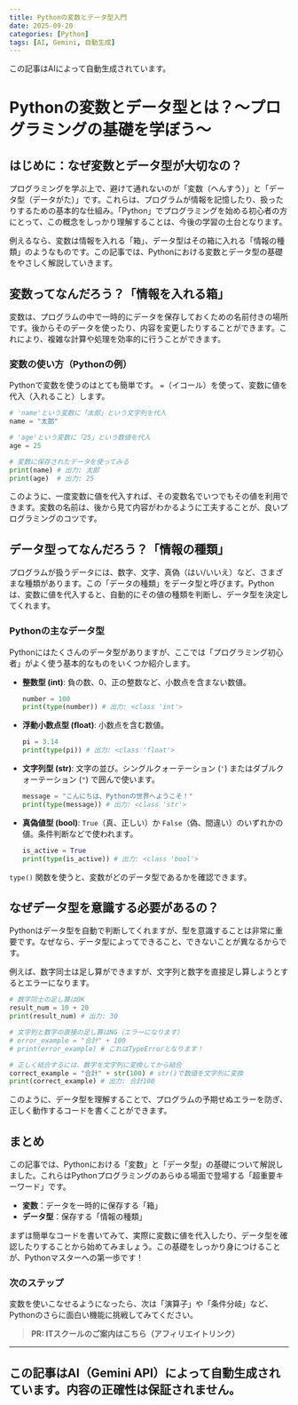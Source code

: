 ```yaml
---
title: Pythonの変数とデータ型入門
date: 2025-09-20
categories: [Python]
tags: [AI, Gemini, 自動生成]
---
```


この記事はAIによって自動生成されています。

# Pythonの変数とデータ型とは？〜プログラミングの基礎を学ぼう〜

## はじめに：なぜ変数とデータ型が大切なの？

プログラミングを学ぶ上で、避けて通れないのが「変数（へんすう）」と「データ型（データがた）」です。これらは、プログラムが情報を記憶したり、扱ったりするための基本的な仕組み。「Python」でプログラミングを始める初心者の方にとって、この概念をしっかり理解することは、今後の学習の土台となります。

例えるなら、変数は情報を入れる「箱」、データ型はその箱に入れる「情報の種類」のようなものです。この記事では、Pythonにおける変数とデータ型の基礎をやさしく解説していきます。

## 変数ってなんだろう？「情報を入れる箱」

変数は、プログラムの中で一時的にデータを保存しておくための名前付きの場所です。後からそのデータを使ったり、内容を変更したりすることができます。これにより、複雑な計算や処理を効率的に行うことができます。

### 変数の使い方（Pythonの例）

Pythonで変数を使うのはとても簡単です。 `=`（イコール）を使って、変数に値を代入（入れること）します。

```python
# 'name'という変数に「太郎」という文字列を代入
name = "太郎"

# 'age'という変数に「25」という数値を代入
age = 25

# 変数に保存されたデータを使ってみる
print(name) # 出力: 太郎
print(age)  # 出力: 25
```

このように、一度変数に値を代入すれば、その変数名でいつでもその値を利用できます。変数の名前は、後から見て内容がわかるように工夫することが、良いプログラミングのコツです。

## データ型ってなんだろう？「情報の種類」

プログラムが扱うデータには、数字、文字、真偽（はい/いいえ）など、さまざまな種類があります。この「データの種類」をデータ型と呼びます。Pythonは、変数に値を代入すると、自動的にその値の種類を判断し、データ型を決定してくれます。

### Pythonの主なデータ型

Pythonにはたくさんのデータ型がありますが、ここでは「プログラミング初心者」がよく使う基本的なものをいくつか紹介します。

*   **整数型 (int)**: 負の数、0、正の整数など、小数点を含まない数値。
    ```python
    number = 100
    print(type(number)) # 出力: <class 'int'>
    ```
*   **浮動小数点型 (float)**: 小数点を含む数値。
    ```python
    pi = 3.14
    print(type(pi)) # 出力: <class 'float'>
    ```
*   **文字列型 (str)**: 文字の並び。シングルクォーテーション (`'`) またはダブルクォーテーション (`"`) で囲んで使います。
    ```python
    message = "こんにちは、Pythonの世界へようこそ！"
    print(type(message)) # 出力: <class 'str'>
    ```
*   **真偽値型 (bool)**: `True`（真、正しい）か `False`（偽、間違い）のいずれかの値。条件判断などで使われます。
    ```python
    is_active = True
    print(type(is_active)) # 出力: <class 'bool'>
    ```

`type()` 関数を使うと、変数がどのデータ型であるかを確認できます。

## なぜデータ型を意識する必要があるの？

Pythonはデータ型を自動で判断してくれますが、型を意識することは非常に重要です。なぜなら、データ型によってできること、できないことが異なるからです。

例えば、数字同士は足し算ができますが、文字列と数字を直接足し算しようとするとエラーになります。

```python
# 数字同士の足し算はOK
result_num = 10 + 20
print(result_num) # 出力: 30

# 文字列と数字の直接の足し算はNG（エラーになります）
# error_example = "合計" + 100
# print(error_example) # これはTypeErrorとなります！

# 正しく結合するには、数字を文字列に変換してから結合
correct_example = "合計" + str(100) # str()で数値を文字列に変換
print(correct_example) # 出力: 合計100
```

このように、データ型を理解することで、プログラムの予期せぬエラーを防ぎ、正しく動作するコードを書くことができます。

## まとめ

この記事では、Pythonにおける「変数」と「データ型」の基礎について解説しました。これらはPythonプログラミングのあらゆる場面で登場する「超重要キーワード」です。

*   **変数**：データを一時的に保存する「箱」
*   **データ型**：保存する「情報の種類」

まずは簡単なコードを書いてみて、実際に変数に値を代入したり、データ型を確認したりすることから始めてみましょう。この基礎をしっかり身につけることが、Pythonマスターへの第一歩です！

### 次のステップ

変数を使いこなせるようになったら、次は「演算子」や「条件分岐」など、Pythonのさらに面白い機能に挑戦してみてください。
> **PR: ITスクールのご案内はこちら（アフィリエイトリンク）**

---
この記事はAI（Gemini API）によって自動生成されています。内容の正確性は保証されません。
---
